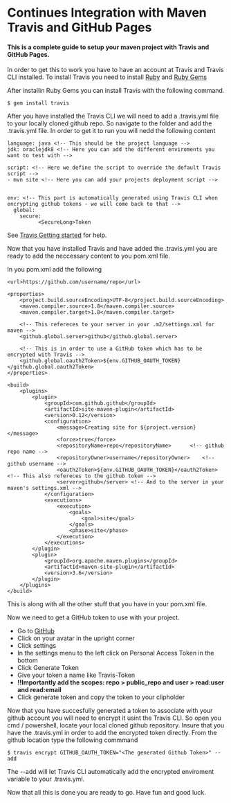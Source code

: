 # Continues Integration with Maven Travis and GitHub Pages
#### This is a complete guide to setup your maven project with Travis and GitHub Pages.

In order to get this to work you have to have an account at Travis and Travis CLI installed.
To install Travis you need to install [Ruby](https://rubygems.org/pages/download/) and [Ruby Gems](https://rubygems.org/pages/download/)

After installin Ruby Gems you can install Travis with the following command.
```
$ gem install travis
```

After you have installed the Travis CLI we will need to add a .travis.yml file to your locally cloned github repo. So navigate to the
folder and add the .travis.yml file. In order to get it to run you will nedd the following content
```
language: java <!-- This should be the project language -->
jdk: oraclejdk8 <!-- Here you can add the different enviroments you want to test with -->

script: <!-- Here we define the script to override the default Travis script -->
- mvn site <!-- Here you can add your projects deployment script -->


env: <!-- This part is automatically generated using Travis CLI when encrypting github tokens - we will come back to that -->
  global:
    secure:
          <SecureLong>Token 
```
See [Travis Getting started](https://docs.travis-ci.com/user/getting-started/) for help.

Now that you have installed Travis and have added the .travis.yml you are ready to add the neccessary content to you pom.xml file.


In you pom.xml add the following
``` 
<url>https://github.com/username/repo</url>

<properties>
    <project.build.sourceEncoding>UTF-8</project.build.sourceEncoding>
    <maven.compiler.source>1.8</maven.compiler.source>
    <maven.compiler.target>1.8</maven.compiler.target>
    
    <!-- This refereces to your server in your .m2/settings.xml for maven -->
    <github.global.server>github</github.global.server>
    
    <!-- This is in order to use a GitHub token which has to be encrypted with Travis -->
    <github.global.oauth2Token>${env.GITHUB_OAUTH_TOKEN}</github.global.oauth2Token> 
</properties>

<build>
    <plugins>
        <plugin>
            <groupId>com.github.github</groupId>
            <artifactId>site-maven-plugin</artifactId>
            <version>0.12</version>
            <configuration>
                <message>Creating site for ${project.version}</message>
                <force>true</force>
                <repositoryName>repo</repositoryName>      <!-- github repo name -->
                <repositoryOwner>username</repositoryOwner>    <!-- github username -->
                <oauth2Token>${env.GITHUB_OAUTH_TOKEN}</oauth2Token> <!-- This also refereces to the github token -->
                <server>github</server> <!-- And to the server in your maven's settings.xml -->
            </configuration>
            <executions>
                <execution>
                    <goals>
                        <goal>site</goal>
                    </goals>
                    <phase>site</phase>
                </execution>
            </executions>
        </plugin>
        <plugin>
            <groupId>org.apache.maven.plugins</groupId>
            <artifactId>maven-site-plugin</artifactId>
            <version>3.6</version>
        </plugin>
    </plugins>
</build>
```
This is along with all the other stuff that you have in your pom.xml file.

Now we need to get a GitHub token to use with your project.
- Go to [GitHub](https://github.com)
- Click on your avatar in the upright corner
- Click settings
- In the settings menu to the left click on Personal Access Token in the bottom
- Click Generate Token
- Give your token a name like Travis-Token 
- **!!Importantly add the scopes: repo > public_repo and user > read:user and read:email**
- Click generate token and copy the token to your clipholder

Now that you have succesfully generated a token to associate with your github account you will need to
encrypt it usint the Travis CLI. So open you cmd / powershell, locate your local cloned github repository.
Insure that you have the .travis.yml in order to add the encrypted token directly. From the github location
type the following commmand
```
$ travis encrypt GITHUB_OAUTH_TOKEN="<The generated Github Token>" --add
```
The --add will let Travis CLI automatically add the encrypted enviroment variable to your .travis.yml.

Now that all this is done you are ready to go. Have fun and good luck.
